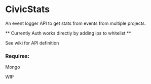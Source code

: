 CivicStats
============

An event logger API to get stats from events from multiple projects.

** Currently Auth works directly by adding ips to whitelist **

See wiki for API definition


### Requires:

Mongo

WIP
